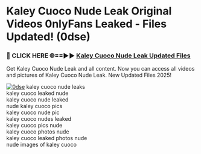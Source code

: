 # Kaley Cuoco Nude Leak Original Videos 0nlyFans Leaked - Files Updated! (0dse)

<h3>🔴 CLICK HERE 🌐==►► <a href="https://tinyurl.com/52m3yx9h" rel="nofollow">Kaley Cuoco Nude Leak Updated Files</a></h3>

Get Kaley Cuoco Nude Leak and all content. Now you can access all videos and pictures of Kaley Cuoco Nude Leak. New Updated Files 2025!

[![0dse](https://i.imgur.com/TnHtlc8.gif)](https://tinyurl.com/52m3yx9h)
kaley cuoco nude leaks<br>
kaley cuoco leaked nude<br>
kaley cuoco nude leaked<br>
nude kaley cuoco pics<br>
kaley cuoco nude pic<br>
kaley cuoco nudes leaked<br>
kaley cuoco pics nude<br>
kaley cuoco photos nude<br>
kaley cuoco leaked photos nude<br>
nude images of kaley cuoco